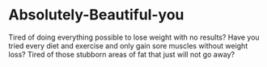 # Absolutely-Beautiful-you
Tired of doing everything possible to lose weight with no results? Have you tried every diet and exercise and only gain sore muscles without weight loss? Tired of those stubborn areas of fat that just will not go away?
